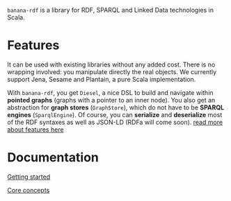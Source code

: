 `banana-rdf` is a library for RDF, SPARQL and Linked Data technologies
in Scala.

Features
========

It can be used with existing libraries without any added cost. There
is no wrapping involved: you manipulate directly the real objects. We
currently support Jena, Sesame and Plantain, a pure Scala
implementation.

With `banana-rdf`, you get `Diesel`, a nice DSL to build and navigate
within **pointed graphs** (graphs with a pointer to an inner
node). You also get an abstraction for **graph stores**
(`GraphStore`), which do not have to be **SPARQL engines**
(`SparqlEngine`). Of course, you can **serialize** and **deserialize**
most of the RDF syntaxes as well as JSON-LD (RDFa will come soon). [read more about features here](https://github.com/w3c/banana-rdf/wiki/Features)


Documentation
=============

[Getting started](https://github.com/w3c/banana-rdf/wiki/Getting-started)

[Core concepts](https://github.com/w3c/banana-rdf/wiki/Core-concepts)